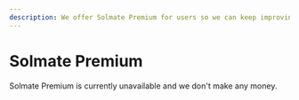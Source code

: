 ```yaml
---
description: We offer Solmate Premium for users so we can keep improving our features
---
```


# Solmate Premium

Solmate Premium is currently unavailable and we don't make any money.
